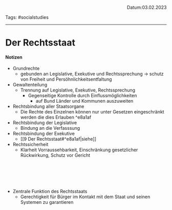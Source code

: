 <p align="right">Datum:03.02.2023</p>

Tags: #socialstudies 

---
# Der Rechtsstaat
#### Notizen
- Grundrechte
	- gebunden an Legislative, Exekutive und Rechtssprechung → schutz von Freiheit und Persöhnlichkeitsentfaltung
- Gewaltenteilung
	- Trennung auf Legislative, Exekutive, Rechtssprechung
		- Gegenseitige Kontrolle durch Einflussmöglichkeiten
			- auf Bund Länder und Kommunen auszuweiten
- Rechtsbindung aller Staatsorgane
	- Die Rechte des Einzelnen können nur unter Gesetzen eingeschränkt werden die dies Erlauben ^e8a1af
- Rechtsbindung der Legislative
	- Bindung an die Verfasssung
- Rechtsbindung der Exekutive 
	- [[9 Der Rechtsstaat#^e8a1af|siehe]]
- Rechtssicherheit
	- Klarheit Vorraussehbarkeit, Einschränkung gesetzlicher Rückwirkung, Schutz vor Gericht

</br></br></br></br>
- Zentrale Funktion des Rechtsstaats
	- Gerechtigkeit für Bürger im Kontakt mit dem Staat und seinen Systemen zu garantieren 